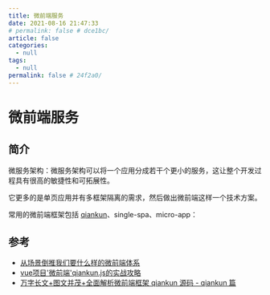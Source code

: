 ```yaml
---
title: 微前端服务
date: 2021-08-16 21:47:33
# permalink: false # dce1bc/
article: false
categories: 
  - null
tags: 
  - null
permalink: false # 24f2a0/
---
```

# 微前端服务


## 简介

微服务架构：微服务架构可以将一个应用分成若干个更小的服务，这让整个开发过程具有很高的敏捷性和可拓展性。

它更多的是单页应用并有多框架隔离的需求，然后做出微前端这样一个技术方案。

常用的微前端框架包括 [qiankun](https://qiankun.umijs.org/zh)、single-spa、micro-app：



## 参考

- [从场景倒推我们要什么样的微前端体系](https://mp.weixin.qq.com/s/gDyRemiwplViMqaEPAW4Vg)
- [vue项目'微前端'qiankun.js的实战攻略](https://segmentfault.com/a/1190000039783062)
- [万字长文+图文并茂+全面解析微前端框架 qiankun 源码 - qiankun 篇](https://github.com/a1029563229/Blogs/tree/master/Source-Code/qiankun/1.md)
